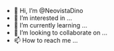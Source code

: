 - 👋 Hi, I’m @NeovistaDino
- 👀 I’m interested in ...
- 🌱 I’m currently learning ...
- 💞️ I’m looking to collaborate on ...
- 📫 How to reach me ...

<!---
NeovistaDino/NeovistaDino is a ✨ special ✨ repository because its `README.md` (this file) appears on your GitHub profile.
You can click the Preview link to take a look at your changes.
--->
